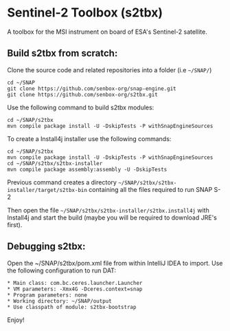 Sentinel-2 Toolbox (s2tbx)
==========================

A toolbox for the MSI instrument on board of ESA's Sentinel-2 satellite.

## Build s2tbx from scratch: ##

Clone the source code and related repositories into a folder (i.e `~/SNAP/`)

    cd ~/SNAP
	git clone https://github.com/senbox-org/snap-engine.git
	git clone https://github.com/senbox-org/s2tbx.git
	
Use the following command to build s2tbx modules:

    cd ~/SNAP/s2tbx
	mvn compile package install -U -DskipTests -P withSnapEngineSources

To create a Install4j installer use the following commands:

    cd ~/SNAP/s2tbx
    mvn compile package install -U -DskipTests -P withSnapEngineSources
    cd ~/SNAP/s2tbx/s2tbx-installer
	mvn compile package assembly:assembly -U -DskipTests

Previous command creates a directory `~/SNAP/s2tbx/s2tbx-installer/target/s2tbx-bin` containing all the files required to run SNAP S-2

Then open the file `~/SNAP/s2tbx/s2tbx-installer/s2tbx.install4j` with Install4j and start the build (maybe you will be required to download JRE's first).

## Debugging s2tbx: ##

Open the ~/SNAP/s2tbx/pom.xml file from within IntelliJ IDEA to import.
Use the following configuration to run DAT:

    * Main class: com.bc.ceres.launcher.Launcher
    * VM parameters: -Xmx4G -Dceres.context=snap
    * Program parameters: none
    * Working directory: ~/SNAP/output
    * Use classpath of module: s2tbx-bootstrap

Enjoy!